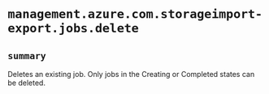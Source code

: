 # `management.azure.com.storageimport-export.jobs.delete`

## `summary`
Deletes an existing job. Only jobs in the Creating or Completed states can be deleted.


